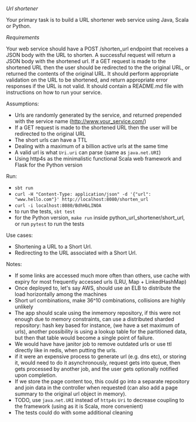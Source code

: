 
*Url shortener*

Your primary task is to build a URL shortener web service using Java, Scala or Python.

*Requirements*

Your web service should have a POST /shorten_url endpoint that receives a JSON body with the URL to shorten. 
A successful request will return a JSON body with the shortened url. If a GET request is made to the shortened URL then 
the user should be redirected to the the original URL, or returned the contents of the original URL. It should perform 
appropriate validation on the URL to be shortened, and return appropriate error responses if the URL is not valid. It 
should contain a README.md file with instructions on how to run your service.


Assumptions:

- Urls are randomly generated by the service, and returned prepended with the service name (http://www.your_service.com/)
- If a GET request is made to the shortened URL then the user will be redirected to the original URL
- The short urls can have a TTL
- Dealing with a maximum of a billion active urls at the same time
- A valid url is what `Uri.uri` can parse (same as `java.net.URI`)
- Using http4s as the minimalistic functional Scala web framework and Flask for the Python version


Run:

- `sbt run`
- `curl -H "Content-Type: application/json" -d '{"url": "www.hello.com"}' http://localhost:8080/shorten_url`
- `curl -i localhost:8080/BdhHbLINOA`
- to run the tests, `sbt test`
- for the Python version, `make run` inside python_url_shortener/short_url, or run `pytest` to run the tests


Use cases:

- Shortening a URL to a Short Url.
- Redirecting to the URL associated with a Short Url.


Notes:

- If some links are accessed much more often than others, use cache with expiry for most frequently accessed urls 
  (LRU, Map + LinkedHashMap) 
- Once deployed to, let's say AWS, should use an ELB to distribute the load horizontally among the machines
- Short url combinations, make 36^10 combinations, collisions are highly unlikely
- The app should scale using the inmemory repository, if this were not enough due to memory constraints, can use a 
  distributed sharded repository: hash key based for instance, (we have a set maximum of urls), another possibility is 
  using a lookup table for the partitioned data, but then that table would become a single point of failure. 
- We would have have janitor job to remove outdated urls or use ttl directly like in redis, when putting the urls.
- if it were an expensive process to generate url (e.g. dns etc), or storing it, would need to do it asynchronously, 
  request gets into queue, then gets processed by another job, and the user gets optionally notified upon completion.
- If we store the page content too, this could go into a separate repository and join data in the controller when 
  requested (can also add a page summary to the original url object in memory). 
- TODO, use `java.net.URI` instead of `http4s` `Uri` to decrease coupling to the framework (using as it is Scala, 
  more convenient)
- The tests could do with some additional cleaning






